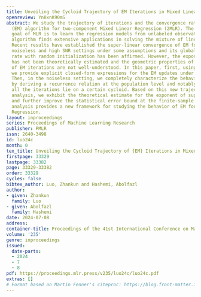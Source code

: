 ```yaml
---
title: Unveiling the Cycloid Trajectory of EM Iterations in Mixed Linear Regression
openreview: Yn8xnK90mS
abstract: We study the trajectory of iterations and the convergence rates of the Expectation-Maximization
  (EM) algorithm for two-component Mixed Linear Regression (2MLR). The fundamental
  goal of MLR is to learn the regression models from unlabeled observations. The EM
  algorithm finds extensive applications in solving the mixture of linear regressions.
  Recent results have established the super-linear convergence of EM for 2MLR in the
  noiseless and high SNR settings under some assumptions and its global convergence
  rate with random initialization has been affirmed. However, the exponent of convergence
  has not been theoretically estimated and the geometric properties of the trajectory
  of EM iterations are not well-understood. In this paper, first, using Bessel functions
  we provide explicit closed-form expressions for the EM updates under all SNR regimes.
  Then, in the noiseless setting, we completely characterize the behavior of EM iterations
  by deriving a recurrence relation at the population level and notably show that
  all the iterations lie on a certain cycloid. Based on this new trajectory-based
  analysis, we exhibit the theoretical estimate for the exponent of super-linear convergence
  and further improve the statistical error bound at the finite-sample level. Our
  analysis provides a new framework for studying the behavior of EM for Mixed Linear
  Regression.
layout: inproceedings
series: Proceedings of Machine Learning Research
publisher: PMLR
issn: 2640-3498
id: luo24c
month: 0
tex_title: Unveiling the Cycloid Trajectory of {EM} Iterations in Mixed Linear Regression
firstpage: 33329
lastpage: 33382
page: 33329-33382
order: 33329
cycles: false
bibtex_author: Luo, Zhankun and Hashemi, Abolfazl
author:
- given: Zhankun
  family: Luo
- given: Abolfazl
  family: Hashemi
date: 2024-07-08
address:
container-title: Proceedings of the 41st International Conference on Machine Learning
volume: '235'
genre: inproceedings
issued:
  date-parts:
  - 2024
  - 7
  - 8
pdf: https://proceedings.mlr.press/v235/luo24c/luo24c.pdf
extras: []
# Format based on Martin Fenner's citeproc: https://blog.front-matter.io/posts/citeproc-yaml-for-bibliographies/
---
```

